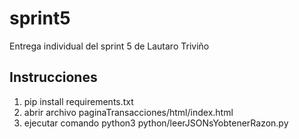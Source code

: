 # sprint5
Entrega individual del sprint 5 de Lautaro Triviño

## Instrucciones
<ol>
<li>pip install requirements.txt</li>
<li>abrir archivo paginaTransacciones/html/index.html</li>
<li>ejecutar comando python3 python/leerJSONsYobtenerRazon.py</li>
</ol>
